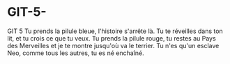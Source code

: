 # GIT-5-
GIT 5
Tu prends la pilule bleue, l'histoire s'arrête là. Tu te réveilles dans ton lit, et tu crois ce que tu veux. Tu prends la pilule rouge, tu restes au Pays des Merveilles et je te montre jusqu'où va le terrier. Tu n'es qu'un esclave Neo, comme tous les autres, tu es né enchaîné.
